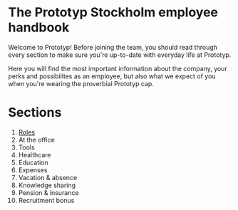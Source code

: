 # The Prototyp Stockholm employee handbook
Welcome to Prototyp! Before joining the team, you should read through every section to make sure you're up-to-date with everyday life at Prototyp.

Here you will find the most important information about the company, your perks and possibilites as an employee, but also what we expect of you when you're wearing the proverbial Prototyp cap.

# Sections
1. [Roles](Roles.md)
2. At the office
3. Tools
4. Healthcare
5. Education
6. Expenses
7. Vacation & absence
8. Knowledge sharing
9. Pension & insurance
10. Recruitment bonus

